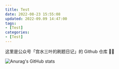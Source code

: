 ```yaml
---
title: Test
date: 2022-08-23 15:55:08
updated: 2022-09.09 14:47:00
tags:
- [Test]
categories:
- [Test]
---
```


这里是公众号「宫水三叶的刷题日记」的 Github 仓库 🎉🎉



![Anurag's GitHub stats](https://github-readme-stats.vercel.app/api?username=SharingSource&show_icons=true&theme=default)
